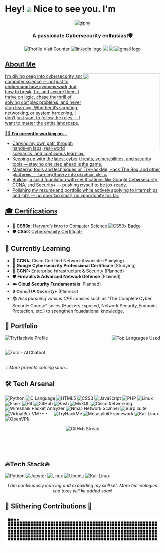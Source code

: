  <h1> Hey! <img src="https://github.com/HameesNisar/HameesNisar/assets/164525130/138f85a4-b81d-4c5b-8ad3-91d47dc78ce3" width="30"/>  Nice to see you. I'm </h1>

<p align="center">
  <img src="https://github.com/HameesNisar/HameesNisar/assets/164525130/a975f04b-70f9-4be5-bdf9-eb693502fd7d" alt="giphy">
</p>

<h3 align="center">A passionate Cybersecurity enthusiast🛡</h3>

<p align="center">
  <img src="https://komarev.com/ghpvc/?username=HameesNisar" alt="Profile Visit Counter">
  <a href="https://www.linkedin.com/in/hamees-nisar-bb49072b5/">
    <img src="https://img.shields.io/static/v1?message=LinkedIn&logo=linkedin&label=&color=0077B5&logoColor=white&labelColor=&style=for-the-badge" height="20" alt="linkedin logo">
  </a>
  <a href="https://t.me/ChripPine">
    <img src="https://img.shields.io/static/v1?message=Telegram&logo=telegram&label=&color=0077B5&logoColor=white&labelColor=&style=for-the-badge%22%20height=%2135%22%20alt=%22telegram%20logo">
  </a>
  <a href="https://x.com/NerdyPineChrip">
    <img src="https://img.shields.io/static/v1?message=Profile&logo=X&label=&color=0077B5&logoColor=black&labelColor=&style=for-the-badge%22%20height=%2235%22%20alt=%22x%20logo">
  </a>
  <a href="mailto:hameesnisar1@gmail.com">
    <img src="https://img.shields.io/static/v1?message=Gmail&logo=gmail&label=&color=D14836&logoColor=white&labelColor=&style=for-the-badge" height="20" alt="gmail logo">
</p>

## About Me
<img align="right" width="250" height = "250" src="https://github.com/HameesNisar/HameesNisar/assets/164525130/22fe2423-0883-49e4-b886-084b9c711310"/>
I’m diving deep into cybersecurity and computer science — not just to understand how systems work, but how to break, fix, and secure them. I thrive on logic, chase the thrill of solving complex problems, and never stop learning. Whether it’s scripting, networking, or system hardening, I don’t just want to follow the rules — I want to master the entire landscape.<br>

<br>
<strong>👨‍💻 I’m currently working on...</strong>
<br>
<ul>
  <li>Carving my own path through hands-on labs, real-world scenarios, and continuous learning.</li>
  <li>Keeping up with the latest cyber threats, vulnerabilities, and security tools — staying one step ahead is the game.</li>
  <li>Mastering tools and techniques on TryHackMe, Hack The Box, and other platforms — turning theory into practical skills.</li>
  <li>Building a solid foundation with certifications like Google Cybersecurity, CCNA, and Security+ — pushing myself to be job-ready.</li>
  <li>Polishing my resume and portfolio while actively applying to internships and jobs — no door too small, no opportunity too far.</li>
</ul>

<h2>🎓 <strong>Certifications</strong></h2>
<ul>
  <li>📘 <strong>CS50x:</strong> <a href="https://certificates.cs50.io/f2175dde-2ed6-4624-8818-26e25dcc5a0e.png?size=A4" target="_blank">Harvard’s Intro to Computer Science</a>
    <img src="https://cs50.ai/static/img/ddb50.gif" width="20" alt="CS50x Badge" />
  </li>
  <li>🛡️ <strong>CS50:</strong> <a href="https://certificates.cs50.io/faaacf3e-18bc-4fc9-bfbc-f8cabc3054f0.png?size=A4" target="_blank">Cybersecurity Certificate</a></li>
</ul>

<h2>🌱 Currently Learning</h2>
<ul>
  <li>📡 <strong>CCNA:</strong> Cisco Certified Network Associate (Studying)</li>
  <li>🧠 <strong>Google Cybersecurity Professional Certificate</strong> (Studying)</li>
  <li>🚀 <strong>CCNP:</strong> Enterprise Infrastructure & Security (Planned)</li>
  <li>🛡️ <strong>Firewalls & Advanced Network Defense</strong> (Planned)</li>
  <li>☁️ <strong>Cloud Security Fundamentals</strong> (Planned)</li>
  <li>🔒 <strong>CompTIA Security+</strong> (Planned)</li>
  <li>📚 <em>Also pursuing various CPE courses</em> such as "The Complete Cyber Security Course" series (Hackers Exposed, Network Security, Endpoint Protection, etc.) to strengthen foundational knowledge.</li>
</ul>

<!-- Portfolio Section -->
<h2>🚀 Portfolio</h2>
<p align="left">
  <a href="https://tryhackme.com/p/HameesNisar" target="_blank" style="text-decoration: none;">
    <img align="left" src="https://img.shields.io/badge/TryHackMe-%20Cybersecurity%20Labs-red?style=for-the-badge&logo=tryhackme" alt="TryHackMe Profile">
  </a>
  <img align="right" src="https://github-readme-stats.vercel.app/api/top-langs/?username=HameesNisar&layout=compact&langs_count=10&theme=radical" alt="Top Languages Used" />
</p>
<br><br>
<p align="left">
  <a href="https://github.com/HameesNisar/zora-chatbot" target="_blank" style="text-decoration: none;">
    <img align="left" src="https://img.shields.io/badge/Zora-%20AI%20Chatbot-blueviolet?style=for-the-badge&logo=github" alt="Zora - AI Chatbot">
  </a>
</p>
<br><br>
<p align="left">
  <em>💡 More projects coming soon...</em>
</p>

<!-- Tech Arsenal Section -->
<h2>🛠️ Tech Arsenal</h2>
<p align="left">
  <!-- Python -->
  <img src="https://cdn.jsdelivr.net/gh/devicons/devicon/icons/python/python-original.svg" title="Python" width="40" />

  <!-- C -->
  <img src="https://cdn.jsdelivr.net/gh/devicons/devicon/icons/c/c-original.svg" title="C Language" width="40" />

  <!-- HTML5 -->
  <img src="https://cdn.jsdelivr.net/gh/devicons/devicon/icons/html5/html5-original.svg" title="HTML5" width="40" />

  <!-- CSS3 -->
  <img src="https://cdn.jsdelivr.net/gh/devicons/devicon/icons/css3/css3-original.svg" title="CSS3" width="40" />

  <!-- JavaScript -->
  <img src="https://cdn.jsdelivr.net/gh/devicons/devicon/icons/javascript/javascript-original.svg" title="JavaScript" width="40" />

  <!-- PHP -->
  <img src="https://cdn.jsdelivr.net/gh/devicons/devicon/icons/php/php-original.svg" title="PHP" width="40" />

  <!-- Linux -->
  <img src="https://cdn.jsdelivr.net/gh/devicons/devicon/icons/linux/linux-original.svg" title="Linux" width="40" />

  <!-- Flask -->
  <img src="https://cdn.jsdelivr.net/gh/devicons/devicon/icons/flask/flask-original.svg" title="Flask" width="40" />

  <!-- Git -->
  <img src="https://cdn.jsdelivr.net/gh/devicons/devicon/icons/git/git-original.svg" title="Git" width="40" />

  <!-- GitHub -->
  <img src="https://cdn.jsdelivr.net/gh/devicons/devicon/icons/github/github-original.svg" title="GitHub" width="40" />

  <!-- Bash -->
  <img src="https://cdn.jsdelivr.net/gh/devicons/devicon/icons/bash/bash-original.svg" title="Bash" width="40" />

  <!-- MySQL -->
  <img src="https://cdn.jsdelivr.net/gh/devicons/devicon/icons/mysql/mysql-original.svg" title="MySQL" width="40" />

<!-- Networking & Cybersecurity Tools -->

<!-- Cisco -->
<img src="https://upload.wikimedia.org/wikipedia/commons/6/64/Cisco_logo.svg" title="Cisco Networking" width="40" />
<!-- Wireshark -->
<img src="https://www.wireshark.org/assets/icons/wireshark-fin.png" title="Wireshark Packet Analyzer" width="40" />
<!-- Nmap -->
<img src="https://nmap.org/images/nmap-logo-256x256.png" title="Nmap Network Scanner" width="40" />
<!-- Burp Suite -->
<img src="https://portswigger.net/content/images/logos/burp-suite-icon.svg" title="Burp Suite" width="40" />
<!-- VirtualBox -->
<img src="https://www.virtualbox.org/graphics/vbox_logo2_gradient.png" title="VirtualBox VM" width="40" />
<!-- VMware -->
<img src="https://upload.wikimedia.org/wikipedia/commons/5/5a/Vmware_workstation_16_icon.svg" title="VMware Workstation" width="40" height= "10" />
<!-- TryHackMe -->
<img src="https://assets.tryhackme.com/img/favicon.png" title="TryHackMe" width="40" />
<!-- Metasploit -->
<img src="https://www.kali.org/tools/metasploit-framework/images/metasploit-framework-logo.svg" title="Metasploit Framework" width="40" />
<!-- Kali Linux -->
<img src="https://www.kali.org/images/kali-dragon-icon.svg" title="Kali Linux" width="40" />
<!-- OpenVPN -->
<img src="https://cdn.worldvectorlogo.com/logos/openvpn-2.svg" title="OpenVPN" width="40" />
</p>




<p align="center">
  <img src="https://github-readme-streak-stats.herokuapp.com/?user=HameesNisar&theme=tokyonight" alt="GitHub Streak" />
</p>

<br>
<br>
<br>

## 🔥Tech Stack🔥

<p align="left">
  <img src="https://github.com/HameesNisar/HameesNisar/assets/164525130/66172446-fe6f-48e5-9fbb-94a032f8e190" alt="Python" title="Python" width="48" height="48" />
  <img src="https://github.com/HameesNisar/HameesNisar/assets/164525130/78a4104a-e0f4-49c3-a527-c3e43ca708d5" alt="Jupyter" title="Jupyter" width="48" height="48" />
  <img src="https://github.com/HameesNisar/HameesNisar/assets/164525130/51aa2ba7-ee2f-4110-acde-c61c2206575f.gif" alt="Linux" title="Linux" width="48" height="48" />
  <img src="https://github.com/HameesNisar/HameesNisar/assets/164525130/3f8ef279-7dfd-4fa0-86e4-d2ec49d98ec6" alt="Ubuntu" title="Ubuntu" width="48" height="48" />
  <img src="https://github.com/HameesNisar/HameesNisar/assets/164525130/382632bd-b043-4b0c-a930-52910f50760f" alt="Kali Linux" title="Kali Linux" width="48" height="48" />  
</p>

<p align="center">
  <em>I am continuously learning and expanding my skill set. More technologies and tools will be added soon!</em>
</p>

## 🐍 Slithering Contributions 🐍
<img src="https://raw.githubusercontent.com/HameesNisar/HameesNisar/output/snake.svg" alt="Snake animation" />
